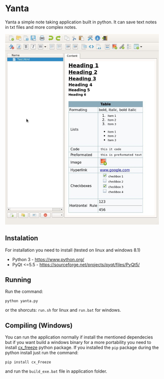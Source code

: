 # Yanta

Yanta a simple note taking application built in python. It can save text notes in txt files and more complex notes.

![Screenshot 1](screenshot1.jpg)

## Instalation

For installation you need to install (tested on linux and windows 8.1)

* Python 3 - https://www.python.org/
* PyQt <=5.5 - https://sourceforge.net/projects/pyqt/files/PyQt5/

## Running

Run the command: 

	python yanta.py

or the shorcuts: `run.sh` for linux and `run.bat` for windows.

## Compiling (Windows)

You can run the application normally if install the mentioned dependecies but if you want build a windows binary for a more portability you need to install [cx_freeze](http://cx-freeze.sourceforge.net/) python package. If you installed the `pip` package during the python install just run the command:

	pip install cx_Freeze

and run the `build_exe.bat` file in application folder.
